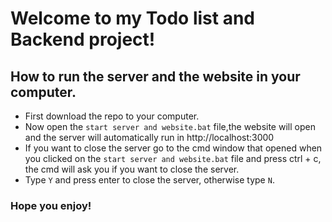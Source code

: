 # Welcome to my Todo list and Backend project!

## How to run the server and the website in your computer.

- First download the repo to your computer.
- Now open the `start server and website.bat` file,the website will open and the server will automatically run in http://localhost:3000
- If you want to close the server go to the cmd window that opened when you clicked on the `start server and website.bat` file and press ctrl + c, the cmd will ask you if you want to close the server.
- Type `Y` and press enter to close the server, otherwise type `N`.

### Hope you enjoy!
